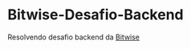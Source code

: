 # Bitwise-Desafio-Backend
Resolvendo desafio backend da [Bitwise](https://github.com/bitwise-technology/back-end-test)

